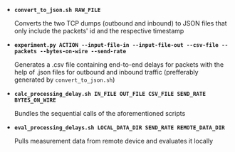 + __`convert_to_json.sh RAW_FILE`__

  Converts the two TCP dumps (outbound and inbound) to JSON files that only include the packets' id and the respective timestamp
  
+ __`experiment.py ACTION --input-file-in --input-file-out --csv-file --packets --bytes-on-wire --send-rate`__

  Generates a .csv file containing end-to-end delays for packets with the help of .json files for outbound and inbound traffic (prefferably generated by `convert_to_json.sh`)

+ __`calc_processing_delay.sh IN_FILE OUT_FILE CSV_FILE SEND_RATE BYTES_ON_WIRE`__

  Bundles the sequential calls of the aforementioned scripts

+ __`eval_processing_delays.sh LOCAL_DATA_DIR SEND_RATE REMOTE_DATA_DIR`__

  Pulls measurement data from remote device and evaluates it locally
